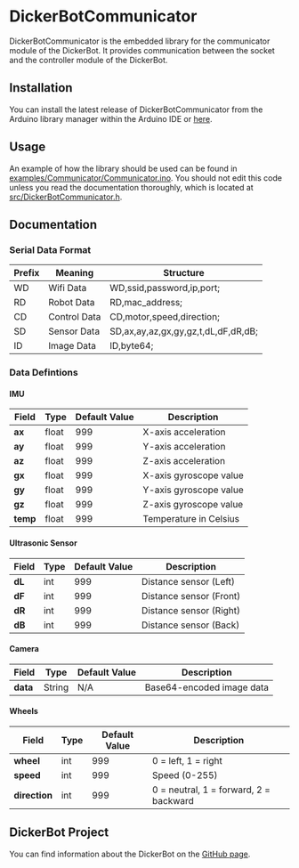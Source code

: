 # DickerBotCommunicator

DickerBotCommunicator is the embedded library for the communicator module of the DickerBot. It provides communication between the socket and the controller module of the DickerBot.

## Installation

You can install the latest release of DickerBotCommunicator from the Arduino library manager within the Arduino IDE or [here](https://docs.arduino.cc/libraries/).

## Usage

An example of how the library should be used can be found in [examples/Communicator/Communicator.ino](examples/Communicator/Communicator.ino). You should not edit this code unless you read the documentation thoroughly, which is located at [src/DickerBotCommunicator.h](src/DickerBotCommunicator.h).

## Documentation

### Serial Data Format
| Prefix | Meaning       | Structure                                |
|--------|---------------|------------------------------------------|
| WD     | Wifi Data     | WD,ssid,password,ip,port;               |
| RD     | Robot Data    | RD,mac_address;                         |
| CD     | Control Data  | CD,motor,speed,direction;               |
| SD     | Sensor Data   | SD,ax,ay,az,gx,gy,gz,t,dL,dF,dR,dB;     |
| ID     | Image Data    | ID,byte64;                          |

### Data Defintions

#### IMU
| Field  | Type   | Default Value | Description          |
|--------|--------|---------------|----------------------|
| **ax** | float  | 999           | X-axis acceleration  |
| **ay** | float  | 999           | Y-axis acceleration  |
| **az** | float  | 999           | Z-axis acceleration  |
| **gx** | float  | 999           | X-axis gyroscope value  |
| **gy** | float  | 999           | Y-axis gyroscope value  |
| **gz** | float  | 999           | Z-axis gyroscope value  |
| **temp**    | float  | 999           | Temperature in Celsius     |

#### Ultrasonic Sensor
| Field  | Type   | Default Value | Description          |
|--------|--------|---------------|----------------------|
| **dL**      | int    | 999           | Distance sensor (Left)     |
| **dF**      | int    | 999           | Distance sensor (Front)    |
| **dR**      | int    | 999           | Distance sensor (Right)    |
| **dB**      | int    | 999           | Distance sensor (Back)     |

#### Camera
| Field       | Type   | Default Value | Description                          |
|-------------|--------|---------------|--------------------------------------|
| **data**    | String | N/A           | Base64-encoded image data            |

#### Wheels

| Field  | Type   | Default Value | Description          |
|-------------|--------|---------------|----------------------------|
| **wheel**   | int    | 999           | 0 = left, 1 = right        |
| **speed**   | int    | 999           | Speed (0-255)              |
| **direction** | int  | 999           | 0 = neutral, 1 = forward, 2 = backward |

## DickerBot Project

You can find information about the DickerBot on the [GitHub page](https://github.com/keshavshankar08/DickerBot/tree/main).